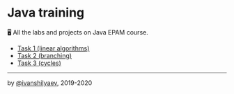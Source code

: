 
# Java training

🖥 All the labs and projects on Java EPAM course.

-  [Task 1 (linear algorithms)](https://github.com/ivanshilyaev/javaTraining/tree/master/task01)
-  [Task 2 (branching)](https://github.com/ivanshilyaev/javaTraining/tree/master/task02)
-  [Task 3 (cycles)](https://github.com/ivanshilyaev/javaTraining/tree/master/task03)
---

by [@ivanshilyaev](https://github.com/ivanshilyaev), 2019-2020
